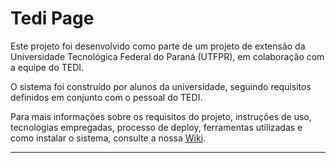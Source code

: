 # Tedi Page

Este projeto foi desenvolvido como parte de um projeto de extensão da Universidade Tecnológica Federal do Paraná (UTFPR), em colaboração com a equipe do TEDI.

O sistema foi construído por alunos da universidade, seguindo requisitos definidos em conjunto com o pessoal do TEDI. 

Para mais informações sobre os requisitos do projeto, instruções de uso, tecnologias empregadas, processo de deploy, ferramentas utilizadas e como instalar o sistema, consulte a nossa [Wiki](https://github.com/luccasPhilot/TEDI_Page/wiki).

---
